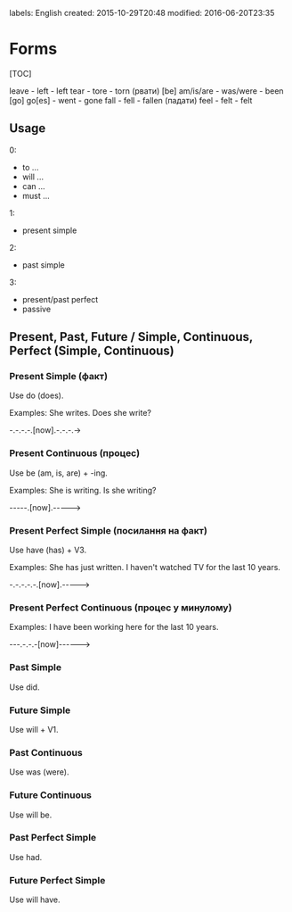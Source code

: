 labels: English
created: 2015-10-29T20:48
modified: 2016-06-20T23:35

# Forms

[TOC]

leave - left - left
tear - tore - torn (рвати)
[be] am/is/are - was/were - been
[go] go[es] - went - gone
fall - fell - fallen (падати)
feel - felt - felt

## Usage

0:

- to ...
- will ...
- can ...
- must ...

1:

- present simple

2:

- past simple

3:

- present/past perfect
- passive

## Present, Past, Future / Simple, Continuous, Perfect (Simple, Continuous)

### Present Simple (факт)

Use do (does).

Examples:
She writes.
Does she write?

-.-.-.-.[now].-.-.-.->

### Present Continuous (процес)

Use be (am, is, are) + -ing.

Examples:
She is writing.
Is she writing?

-----.[now].----->

### Present Perfect Simple (посилання на факт)

Use have (has) + V3.

Examples:
She has just written.
I haven't watched TV for the last 10 years.

-.-.-.-.-.[now].----->

### Present Perfect Continuous (процес у минулому)

Examples:
I have been working here for the last 10 years.

---.-.-.-[now]------>

### Past Simple

Use did.

### Future Simple

Use will + V1.

### Past Continuous

Use was (were).

### Future Continuous

Use will be.

### Past Perfect Simple

Use had.

### Future Perfect Simple

Use will have.
